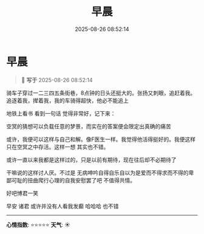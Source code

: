 ﻿---
title: 早晨
date: 2025-08-26 08:52:14
tags:
  - 生活
  - 
categories:
  - 生活随笔
cover: http://img.upoorcake.cn/upoorcake/006cn0osgw1f0ehevdwt0j30hs0hsdfx.jpg
description:
---

# 早晨

> 📅 **写于** 2025-08-26 08:52:14


骑车子穿过一二三四五条街巷，8点钟的日头还挺大的。张扬又刺眼，追赶着我。 追逐着我，撵着我，我的车骑得超快，他必不能追上

地铁上看书 看到一句话 觉得非常好，记下来：

空冥的猜想可以负载任意的梦景，而实在的答案便会限定出真确的痛苦 

或许，我便可以这样与自己和解。像F医生一样。我觉得他活得挺好的。我便这样只在空冥之中存活。这样一想 其实也不错。

或许一直以来我都是这样过的，只是以前有期待，现在往后却不必期待了

干嘛说的这样讨人厌。不过是 无病呻吟自得自乐自以为是爱而不得求而不得的卑鄙可耻的扭曲爬行心理的自我安慰罢了吧 不值得共情。

好吧博君一笑

早安 诸君 或许并没有人看我发癫 哈哈哈 也不错

---


**心情指数**: ⭐⭐⭐⭐⭐
**天气**: ☀️

